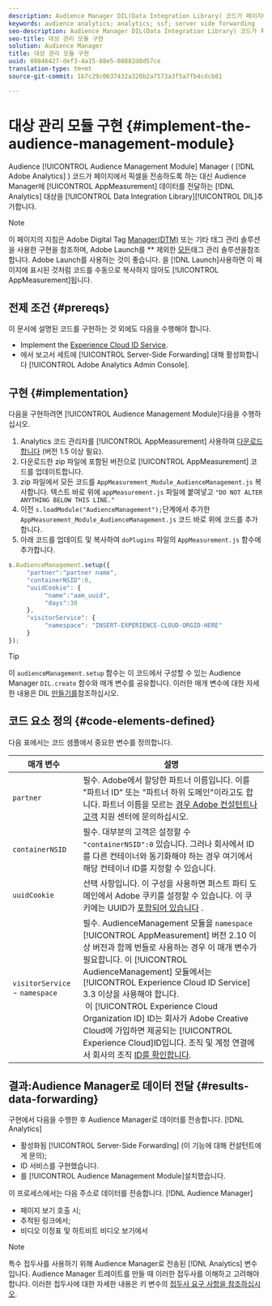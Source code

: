 ```yaml
---
description: Audience Manager DIL(Data Integration Library) 코드가 페이지에서 픽셀을 보내도록 하지 않고 Analytics 데이터를 Audience Manager에 전달하려면 Audience Management 모듈을 Adobe Analytics AppMeasurement에 추가합니다.
keywords: audience analytics; analytics; ssf; server side forwarding
seo-description: Audience Manager DIL(Data Integration Library) 코드가 페이지에서 픽셀을 보내도록 하지 않고 Analytics 데이터를 Audience Manager에 전달하려면 Audience Management 모듈을 Adobe Analytics AppMeasurement에 추가합니다.
seo-title: 대상 관리 모듈 구현
solution: Audience Manager
title: 대상 관리 모듈 구현
uuid: 08846427-def3-4a15-88e5-08882d8d57ce
translation-type: tm+mt
source-git-commit: 1b7c29c0637432a320b2a7573a3f5a7fb4cdcb81

---
```



# 대상 관리 모듈 구현 {#implement-the-audience-management-module}

Audience [!UICONTROL Audience Management Module] Manager ( [!DNL Adobe Analytics] ) 코드가 페이지에서 픽셀을 전송하도록 하는 대신 Audience Manager에 [!UICONTROL AppMeasurement] 데이터를 전달하는 [!DNL Analytics] 대상을 [!UICONTROL Data Integration Library][!UICONTROL DIL]추가합니다.

>[!NOTE]
>
>이 페이지의 지침은 Adobe Digital Tag [Manager(DTM)](https://docs.adobe.com/content/help/en/dtm/using/dtm-home.html) 또는 기타 태그 관리 솔루션을 사용한 구현을 참조하며, Adobe Launch를 ** 제외한 [모든](https://docs.adobe.com/content/help/en/launch/using/overview.html)태그 관리 솔루션을참조합니다. Adobe Launch를 사용하는 것이 좋습니다. 을 [!DNL Launch]사용하면 이 페이지에 표시된 것처럼 코드를 수동으로 복사하지 않아도 [!UICONTROL AppMeasurement]됩니다.

## 전제 조건 {#prereqs}

이 문서에 설명된 코드를 구현하는 것 외에도 다음을 수행해야 합니다.

* Implement the [Experience Cloud ID Service](https://marketing.adobe.com/resources/help/en_US/mcvid/).
* 에서 보고서 세트에 [!UICONTROL Server-Side Forwarding] 대해 활성화합니다 [!UICONTROL Adobe Analytics Admin Console].

## 구현 {#implementation}

다음을 구현하려면 [!UICONTROL Audience Management Module]다음을 수행하십시오.

1. Analytics 코드 관리자를 [!UICONTROL AppMeasurement] 사용하여 [다운로드합니다](https://marketing.adobe.com/resources/help/en_US/reference/code_manager_admin.html) (버전 1.5 이상 필요).
1. 다운로드한 zip 파일에 포함된 버전으로 [!UICONTROL AppMeasurement] 코드를 업데이트합니다.
1. zip 파일에서 모든 코드를 `AppMeasurement_Module_AudienceManagement.js` 복사합니다. 텍스트 바로 위에 `appMeasurement.js` 파일에 붙여넣고 `"DO NOT ALTER ANYTHING BELOW THIS LINE."`
1. 이전 `s.loadModule("AudienceManagement");`단계에서 추가한 `AppMeasurement_Module_AudienceManagement.js` 코드 바로 위에 코드를 추가합니다.
1. 아래 코드를 업데이트 및 복사하여 `doPlugins` 파일의 `AppMeasurement.js` 함수에 추가합니다.

```js
s.AudienceManagement.setup({ 
     "partner":"partner name", 
     "containerNSID":0, 
     "uuidCookie": { 
          "name":"aam_uuid", 
          "days":30
     },
     "visitorService": {
          "namespace": "INSERT-EXPERIENCE-CLOUD-ORGID-HERE" 
     } 
});
```

>[!TIP]
>
>이 `audienceManagement.setup` 함수는 이 코드에서 구성할 수 있는 Audience Manager `DIL.create` 함수와 매개 변수를 공유합니다. 이러한 매개 변수에 대한 자세한 내용은 DIL [만들기를](../../dil/dil-class-overview/dil-create.md#dil-create)참조하십시오.

## 코드 요소 정의 {#code-elements-defined}

다음 표에서는 코드 샘플에서 중요한 변수를 정의합니다.

| 매개 변수 | 설명 |
|--- |--- |
| `partner` | 필수. Adobe에서 할당한 파트너 이름입니다. 이를 "파트너 ID" 또는 "파트너 하위 도메인"이라고도 합니다.  파트너 이름을 모르는 [경우 Adobe 컨설턴트나 고객](https://helpx.adobe.com/marketing-cloud/contact-support.html) 지원 센터에 문의하십시오. |
| `containerNSID` | 필수. 대부분의 고객은 설정할 수 `"containerNSID":0` 있습니다. 그러나 회사에서 ID를 다른 컨테이너와 동기화해야 하는 경우 여기에서 해당 컨테이너 ID를 지정할 수 있습니다. |
| `uuidCookie` | 선택 사항입니다. 이 구성을 사용하면 퍼스트 파티 도메인에서 Adobe 쿠키를 설정할 수 있습니다. 이 쿠키에는 UUID가 [포함되어 있습니다](../../reference/ids-in-aam.md) . |
| `visitorService` - `namespace` | 필수. AudienceManagement 모듈을 `namespace` [!UICONTROL AppMeasurement] 버전 2.10 이상 버전과 함께 번들로 사용하는 경우 이 매개 변수가 필요합니다. 이 [!UICONTROL AudienceManagement] 모듈에서는 [!UICONTROL Experience Cloud ID Service] 3.3 이상을 사용해야 합니다. <br> 이 [!UICONTROL Experience Cloud Organization ID] ID는 회사가 Adobe Creative Cloud에 가입하면 제공되는 [!UICONTROL Experience Cloud]ID입니다. 조직 및 계정 연결에서 회사의 조직 [ID를 확인합니다](https://marketing.adobe.com/resources/help/en_US/mcloud/organizations.html). |

## 결과:Audience Manager로 데이터 전달 {#results-data-forwarding}

구현에서 다음을 수행한 후 Audience Manager로 데이터를 전송합니다. [!DNL Analytics]

* 활성화됨 [!UICONTROL Server-Side Forwarding] (이 기능에 대해 컨설턴트에게 문의);
* ID 서비스를 구현했습니다.
* 를 [!UICONTROL Audience Management Module]설치했습니다.

이 프로세스에서는 다음 주소로 데이터를 전송합니다. [!DNL Audience Manager]

* 페이지 보기 호출 시;
* 추적된 링크에서;
* 비디오 이정표 및 하트비트 비디오 보기에서

>[!NOTE]
>
>특수 접두사를 사용하기 위해 Audience Manager로 전송된 [!DNL Analytics] 변수입니다. Audience Manager 트레이트를 만들 때 이러한 접두사를 이해하고 고려해야 합니다. 이러한 접두사에 대한 자세한 내용은 키 변수의 [접두사 요구 사항을 참조하십시오](../../features/traits/trait-variable-prefixes.md).